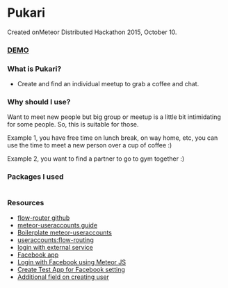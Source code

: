 # Pukari
Created onMeteor Distributed Hackathon 2015, October 10.

### [DEMO]()

### What is Pukari?
- Create and find an individual meetup to grab a coffee and chat.

### Why should I use?
Want to meet new people but big group or meetup is a little bit intimidating for some people. So, this is suitable for those.

Example 1, you have free time on lunch break, on way home, etc, you can use the time to meet a new person over a cup of coffee :)

Example 2, you want to find a partner to go to gym together :)

### Packages I used
```
```


### Resources
- [flow-router github](https://github.com/kadirahq/flow-router)
- [meteor-useraccounts guide](https://github.com/meteor-useraccounts/core/blob/master/Guide.md)
- [Boilerplate meteor-useraccounts](https://github.com/meteor-useraccounts/boilerplates)
- [useraccounts:flow-routing](https://atmospherejs.com/useraccounts/flow-routing)
- [login with external service](http://docs.meteor.com/#/full/meteor_loginwithexternalservice)
- [Facebook app](https://developers.facebook.com/apps)
- [Login with Facebook using Meteor JS](http://bulenttastan.net/login-with-facebook-using-meteor-js/)
- [Create Test App for Facebook setting](http://stackoverflow.com/questions/28080036/meteor-facebook-authorization-simply-isnt-working)
- [Additional field on creating user](http://docs.meteor.com/#/full/accounts_oncreateuser)
